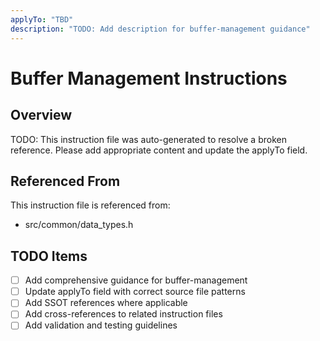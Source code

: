 ```yaml
---
applyTo: "TBD"
description: "TODO: Add description for buffer-management guidance"
---
```


# Buffer Management Instructions

## Overview
TODO: This instruction file was auto-generated to resolve a broken reference.
Please add appropriate content and update the applyTo field.

## Referenced From
This instruction file is referenced from:
- src/common/data_types.h

## TODO Items
- [ ] Add comprehensive guidance for buffer-management
- [ ] Update applyTo field with correct source file patterns
- [ ] Add SSOT references where applicable
- [ ] Add cross-references to related instruction files
- [ ] Add validation and testing guidelines
